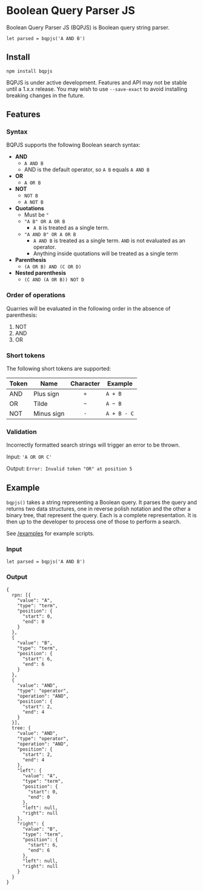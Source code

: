 # Boolean Query Parser JS

Boolean Query Parser JS (BQPJS) is Boolean query string parser.

`let parsed = bqpjs('A AND B')`

## Install
`npm install bqpjs`

BQPJS is under active development. Features and API may not be stable until a 1.x.x release. You may wish to use `--save-exact` to avoid installing breaking changes in the future.

## Features

### Syntax

BQPJS supports the following Boolean search syntax:

* **AND**
  * `A AND B`
  * AND is the default operator, so `A B` equals `A AND B`
* **OR**
  * `A OR B`
* **NOT**
  * `NOT B`
  * `A NOT B`
* **Quotations**
  * Must be `"`
  * `"A B" OR A OR B`
    *  `A B` is treated as a single term.
  * `"A AND B" OR A OR B`
    * `A AND B` is treated as a single term. `AND` is not evaluated as an operator.
    * Anything inside quotations will be treated as a single term
* **Parenthesis**
  * `(A OR B) AND (C OR D)`
* **Nested parenthesis**
  * `(C AND (A OR B)) NOT D`

### Order of operations
Quarries will be evaluated in the following order in the absence of parenthesis:
1. NOT
2. AND
3. OR

### Short tokens
The following short tokens are supported:

| Token | Name | Character | Example |
|---|---|:---:|---|
 AND | Plus sign | `+` | `A + B`
 OR | Tilde | `~` | `A ~ B`
 NOT | Minus sign | `-` | `A + B - C`

### Validation
Incorrectly formatted search strings will trigger an error to be thrown.

Input: ```'A OR OR C'```

Output: ```Error: Invalid token "OR" at position 5```

## Example
`bqpjs()` takes a string representing a Boolean query. It parses the query and returns two data structures, one in reverse polish notation and the other a binary tree, that represent the query. Each is a complete representation. It is then up to the developer to process one of those to perform a search.

See [/examples](./examples) for example scripts.

### Input
```
let parsed = bqpjs('A AND B')
```

### Output

```
{
  rpn: [{
    "value": "A",
    "type": "term",
    "position": {
      "start": 0,
      "end": 0
    }
  },
  {
    "value": "B",
    "type": "term",
    "position": {
      "start": 6,
      "end": 6
    }
  },
  {
    "value": "AND",
    "type": "operator",
    "operation": "AND",
    "position": {
      "start": 2,
      "end": 4
    }
  }],
  tree: {
    "value": "AND",
    "type": "operator",
    "operation": "AND",
    "position": {
      "start": 2,
      "end": 4
    },
    "left": {
      "value": "A",
      "type": "term",
      "position": {
        "start": 0,
        "end": 0
      },
      "left": null,
      "right": null
    },
    "right": {
      "value": "B",
      "type": "term",
      "position": {
        "start": 6,
        "end": 6
      },
      "left": null,
      "right": null
    }
  }
}
```
